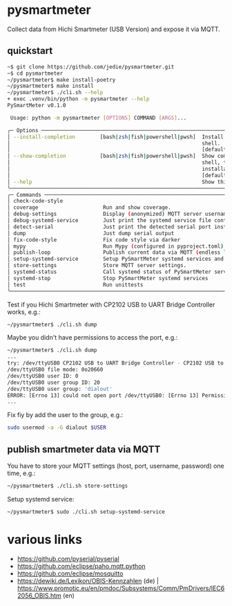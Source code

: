 # pysmartmeter

Collect data from Hichi Smartmeter (USB Version) and expose it via MQTT.

## quickstart

```bash
~$ git clone https://github.com/jedie/pysmartmeter.git
~$ cd pysmartmeter
~/pysmartmeter$ make install-poetry
~/pysmartmeter$ make install
~/pysmartmeter$ ./cli.sh --help
+ exec .venv/bin/python -m pysmartmeter --help
PySmartMeter v0.1.0

 Usage: python -m pysmartmeter [OPTIONS] COMMAND [ARGS]...

╭─ Options ─────────────────────────────────────────────────────────────────────────────────────────╮
│ --install-completion        [bash|zsh|fish|powershell|pwsh]  Install completion for the specified │
│                                                              shell.                               │
│                                                              [default: None]                      │
│ --show-completion           [bash|zsh|fish|powershell|pwsh]  Show completion for the specified    │
│                                                              shell, to copy it or customize the   │
│                                                              installation.                        │
│                                                              [default: None]                      │
│ --help                                                       Show this message and exit.          │
╰───────────────────────────────────────────────────────────────────────────────────────────────────╯
╭─ Commands ────────────────────────────────────────────────────────────────────────────────────────╮
│ check-code-style                                                                                  │
│ coverage                     Run and show coverage.                                               │
│ debug-settings               Display (anonymized) MQTT server username and password               │
│ debug-systemd-service        Just print the systemd service file content                          │
│ detect-serial                Just print the detected serial port instance                         │
│ dump                         Just dump serial output                                              │
│ fix-code-style               Fix code style via darker                                            │
│ mypy                         Run Mypy (configured in pyproject.toml)                              │
│ publish-loop                 Publish current data via MQTT (endless loop)                         │
│ setup-systemd-service        Setup PySmartMeter systemd services and starts it.                   │
│ store-settings               Store MQTT server settings.                                          │
│ systemd-status               Call systemd status of PySmartMeter services                         │
│ systemd-stop                 Stop PySmartMeter systemd services                                   │
│ test                         Run unittests                                                        │
╰───────────────────────────────────────────────────────────────────────────────────────────────────╯
```

Test if you Hichi Smartmeter with CP2102 USB to UART Bridge Controller works, e.g.:
```bash
~/pysmartmeter$ ./cli.sh dump
```

Maybe you didn't have permissions to access the port, e.g.:
```bash
~/pysmartmeter$ ./cli.sh dump
...
try: /dev/ttyUSB0 CP2102 USB to UART Bridge Controller - CP2102 USB to UART Bridge Controller USB VID:PID=10C4:EA60
/dev/ttyUSB0 file mode: 0o20660
/dev/ttyUSB0 user ID: 0
/dev/ttyUSB0 user group ID: 20
/dev/ttyUSB0 user group: 'dialout'
ERROR: [Errno 13] could not open port /dev/ttyUSB0: [Errno 13] Permission denied: '/dev/ttyUSB0'
...
```

Fix fiy by add the user to the group, e.g.:
```bash
sudo usermod -a -G dialout $USER
```

## publish smartmeter data via MQTT

You have to store your MQTT settings (host, port, username, password) one time, e.g.:
```bash
~/pysmartmeter$ ./cli.sh store-settings
```

Setup systemd service:
```bash
~/pysmartmeter$ sudo ./cli.sh setup-systemd-service
```


# various links

* https://github.com/pyserial/pyserial
* https://github.com/eclipse/paho.mqtt.python
* https://github.com/eclipse/mosquitto
* https://dewiki.de/Lexikon/OBIS-Kennzahlen (de) | https://www.promotic.eu/en/pmdoc/Subsystems/Comm/PmDrivers/IEC62056_OBIS.htm (en)

